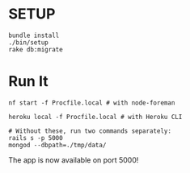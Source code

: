 # SETUP

```
bundle install
./bin/setup
rake db:migrate
```

# Run It

```
nf start -f Procfile.local # with node-foreman

heroku local -f Procfile.local # with Heroku CLI

# Without these, run two commands separately:
rails s -p 5000
mongod --dbpath=./tmp/data/
```

The app is now available on port 5000!
